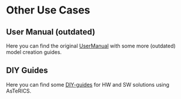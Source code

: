 # Other Use Cases

## User Manual (outdated)

Here you can find the original [UserManual](https://github.com/asterics/AsTeRICS/blob/master/Documentation/UserManual.pdf) with some more (outdated) model creation guides.

## DIY Guides

Here you can find some [DIY-guides](https://github.com/asterics/AsTeRICS/tree/master/Documentation/DIYGuides) for HW and SW solutions using AsTeRICS.
